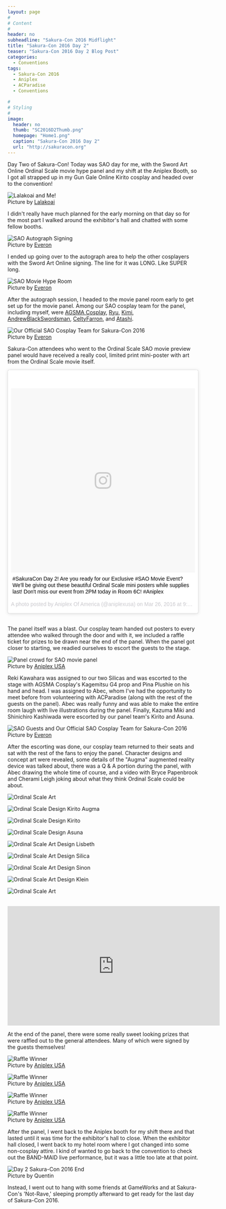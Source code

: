 ```yaml
---
layout: page
#
# Content
#
header: no
subheadline: "Sakura-Con 2016 Midflight"
title: "Sakura-Con 2016 Day 2"
teaser: "Sakura-Con 2016 Day 2 Blog Post"
categories:
  - Conventions
tags:
  - Sakura-Con 2016
  - Aniplex
  - ACParadise
  - Conventions

#
# Styling
#
image:
  header: no
  thumb: "SC2016D2Thumb.png"
  homepage: "Home1.png"
  caption: "Sakura-Con 2016 Day 2"
  url: "http://sakuracon.org"
---
```


<p>Day Two of Sakura-Con! Today was SAO day for me, with the Sword Art Online Ordinal Scale movie hype panel and my shift at the Aniplex Booth, so I got all strapped up in my Gun Gale Online Kirito cosplay and headed over to the convention!</p>

<img src="/images/SC2016D2-01.jpg" alt="Lalakoai and Me!"><br/>
<span>Picture by <a href="https://twitter.com/aikowiththeflow">Lalakoai</a></span>

<p>I didn't really have much planned for the early morning on that day so for the most part I walked around the exhibitor's hall and chatted with some fellow booths.</p>

<img src="/images/SC2016D2-12.jpg" alt="SAO Autograph Signing"><br/>
<span>Picture by <a href="http://www.acparadise.com/loves/everon">Everon</a></span>

<p>I ended up going over to the autograph area to help the other cosplayers with the Sword Art Online signing. The line for it was LONG. Like SUPER long.</p>

<img src="/images/SC2016D2-02.jpg" alt="SAO Movie Hype Room"><br/>
<span>Picture by <a href="http://www.acparadise.com/loves/everon">Everon</a></span>

<p>After the autograph session, I headed to the movie panel room early to get set up for the movie panel. Among our SAO cosplay team for the panel, including myself, were <a href="https://twitter.com/agsmacosplay">AGSMA Cosplay</a>, <a href="https://twitter.com/marinanc1">Ryu</a>, <a href="https://twitter.com/kimixkimi">Kimi</a>, <a href="https://twitter.com/ABlackSwordsman">AndrewBlackSwordsman</a>, <a href="https://twitter.com/CeltyFarron">CeltyFarron</a>, and <a href="https://twitter.com/atashi000">Atashi</a>.</p>

<img src="/images/SC2016D2-05.jpg" alt="Our Official SAO Cosplay Team for Sakura-Con 2016"><br/>
<span>Picture by <a href="http://www.acparadise.com/loves/everon">Everon</a></span>

 <p>Sakura-Con attendees who went to the Ordinal Scale SAO movie preview panel would have received a really cool, limited print mini-poster with art from the Ordinal Scale movie itself.</p>

<blockquote class="instagram-media" data-instgrm-captioned data-instgrm-version="7" style=" background:#FFF; border:0; border-radius:3px; box-shadow:0 0 1px 0 rgba(0,0,0,0.5),0 1px 10px 0 rgba(0,0,0,0.15); margin: 1px; max-width:658px; padding:0; width:99.375%; width:-webkit-calc(100% - 2px); width:calc(100% - 2px);"><div style="padding:8px;"> <div style=" background:#F8F8F8; line-height:0; margin-top:40px; padding:50.0% 0; text-align:center; width:100%;"> <div style=" background:url(data:image/png;base64,iVBORw0KGgoAAAANSUhEUgAAACwAAAAsCAMAAAApWqozAAAABGdBTUEAALGPC/xhBQAAAAFzUkdCAK7OHOkAAAAMUExURczMzPf399fX1+bm5mzY9AMAAADiSURBVDjLvZXbEsMgCES5/P8/t9FuRVCRmU73JWlzosgSIIZURCjo/ad+EQJJB4Hv8BFt+IDpQoCx1wjOSBFhh2XssxEIYn3ulI/6MNReE07UIWJEv8UEOWDS88LY97kqyTliJKKtuYBbruAyVh5wOHiXmpi5we58Ek028czwyuQdLKPG1Bkb4NnM+VeAnfHqn1k4+GPT6uGQcvu2h2OVuIf/gWUFyy8OWEpdyZSa3aVCqpVoVvzZZ2VTnn2wU8qzVjDDetO90GSy9mVLqtgYSy231MxrY6I2gGqjrTY0L8fxCxfCBbhWrsYYAAAAAElFTkSuQmCC); display:block; height:44px; margin:0 auto -44px; position:relative; top:-22px; width:44px;"></div></div> <p style=" margin:8px 0 0 0; padding:0 4px;"> <a href="https://www.instagram.com/p/BDbCHuHKX6H/" style=" color:#000; font-family:Arial,sans-serif; font-size:14px; font-style:normal; font-weight:normal; line-height:17px; text-decoration:none; word-wrap:break-word;" target="_blank">#SakuraCon Day 2! Are you ready for our Exclusive #SAO Movie Event? We&#39;ll be giving out these beautiful Ordinal Scale mini posters while supplies last! Don&#39;t miss our event from 2PM today in Room 6C! #Aniplex</a></p> <p style=" color:#c9c8cd; font-family:Arial,sans-serif; font-size:14px; line-height:17px; margin-bottom:0; margin-top:8px; overflow:hidden; padding:8px 0 7px; text-align:center; text-overflow:ellipsis; white-space:nowrap;">A photo posted by Aniplex Of America (@aniplexusa) on <time style=" font-family:Arial,sans-serif; font-size:14px; line-height:17px;" datetime="2016-03-26T16:08:27+00:00">Mar 26, 2016 at 9:08am PDT</time></p></div></blockquote>
<script async defer src="//platform.instagram.com/en_US/embeds.js"></script><br/>

<p>The panel itself was a blast. Our cosplay team handed out posters to every attendee who walked through the door and with it, we included a raffle ticket for prizes to be drawn near the end of the panel. When the panel got closer to starting, we readied ourselves to escort the guests to the stage.</p>

<img src="/images/SC2016D2-07.jpg" alt="Panel crowd for SAO movie panel"><br/>
<span>Picture by <a href="https://twitter.com/aniplexUSA">Aniplex USA</a></span>

 <p>Reki Kawahara was assigned to our two Silicas and was escorted to the stage with AGSMA Cosplay's Kagemitsu G4 prop and Pina Plushie on his hand and head. I was assigned to Abec, whom I've had the opportunity to meet before from volunteering with ACParadise (along with the rest of the guests on the panel). Abec was really funny and was able to make the entire room laugh with live illustrations during the panel. Finally, Kazuma Miki and Shinichiro Kashiwada were escorted by our panel team's Kirito and Asuna.</p>

<img src="/images/SC2016D2-03.jpg" alt="SAO Guests and Our Official SAO Cosplay Team for Sakura-Con 2016"><br/>
<span>Picture by <a href="http://www.acparadise.com/loves/everon">Everon</a></span>

<p>After the escorting was done, our cosplay team returned to their seats and sat with the rest of the fans to enjoy the panel. Character designs and concept art were revealed, some details of the "Augma" augmented reality device was talked about, there was a Q & A portion during the panel, with Abec drawing the whole time of course, and a video with Bryce Papenbrook and Cherami Leigh joking about what they think Ordinal Scale could be about.</p>

<img src="/images/SC2016D2-13.png" alt="Ordinal Scale Art"><br/>

<img src="/images/SC2016D2-14.png" alt="Ordinal Scale Design Kirito Augma"><br/>

<img src="/images/SC2016D2-15.png" alt="Ordinal Scale Design Kirito"><br/>

<img src="/images/SC2016D2-16.png" alt="Ordinal Scale Design Asuna"><br/>

<img src="/images/SC2016D2-17.png" alt="Ordinal Scale Art Design Lisbeth"><br/>

<img src="/images/SC2016D2-18.png" alt="Ordinal Scale Art Design Silica"><br/>

<img src="/images/SC2016D2-19.png" alt="Ordinal Scale Art Design Sinon"><br/>

<img src="/images/SC2016D2-20.png" alt="Ordinal Scale Art Design Klein"><br/>

<img src="/images/SC2016D2-21.jpg" alt="Ordinal Scale Art"><br/><br/>

<iframe width="560" height="315" src="https://www.youtube.com/embed/ViauV6pxwZw" frameborder="0" allowfullscreen></iframe>

<p>At the end of the panel, there were some really sweet looking prizes that were raffled out to the general attendees. Many of which were signed by the guests themselves!</p>

<img src="/images/SC2016D2-08.jpg" alt="Raffle Winner"><br/>
<span>Picture by <a href="https://twitter.com/aniplexUSA">Aniplex USA</a></span>

<img src="/images/SC2016D2-09.jpg" alt="Raffle Winner"><br/>
<span>Picture by <a href="https://twitter.com/aniplexUSA">Aniplex USA</a></span>

<img src="/images/SC2016D2-10.jpg" alt="Raffle Winner"><br/>
<span>Picture by <a href="https://twitter.com/aniplexUSA">Aniplex USA</a></span>

<img src="/images/SC2016D2-11.jpg" alt="Raffle Winner"><br/>
<span>Picture by <a href="https://twitter.com/aniplexUSA">Aniplex USA</a></span>

<p>After the panel, I went back to the Aniplex booth for my shift there and that lasted until it was time for the exhibitor's hall to close. When the exhibitor hall closed, I went back to my hotel room where I got changed into some non-cosplay attire. I kind of wanted to go back to the convention to check out the BAND-MAID live performance, but it was a little too late at that point.</p>

<img src="/images/SC2016D2-04.jpg" alt="Day 2 Sakura-Con 2016 End"><br/>
<span>Picture by Quentin</span>

<p>Instead, I went out to hang with some friends at GameWorks and at Sakura-Con's 'Not-Rave,' sleeping promptly afterward to get ready for the last day of Sakura-Con 2016.</p>
